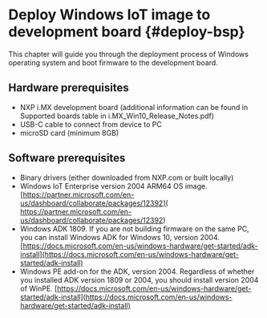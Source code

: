 ﻿Deploy Windows IoT image to development board {#deploy-bsp}
====
This chapter will guide you through the deployment process of Windows operating system and boot firmware to the development board.

## Hardware prerequisites
  * NXP i.MX development board (additional information can be found in Supported boards table in i.MX_Win10_Release_Notes.pdf)
  * USB-C cable to connect from device to PC
  * microSD card (minimum 8GB)
 
## Software prerequisites
  * Binary drivers (either downloaded from NXP.com or built locally)
  * Windows IoT Enterprise version 2004 ARM64 OS image.
    [https://partner.microsoft.com/en-us/dashboard/collaborate/packages/12392]( https://partner.microsoft.com/en-us/dashboard/collaborate/packages/12392)
  * Windows ADK  1809. If you are not building firmware on the same PC, you can install Windows ADK for Windows 10, version 2004. [https://docs.microsoft.com/en-us/windows-hardware/get-started/adk-install](https://docs.microsoft.com/en-us/windows-hardware/get-started/adk-install)
  * Windows PE add-on for the ADK, version 2004. Regardless of whether you installed ADK version 1809 or 2004, you should install version 2004 of WinPE.
    [https://docs.microsoft.com/en-us/windows-hardware/get-started/adk-install](https://docs.microsoft.com/en-us/windows-hardware/get-started/adk-install)
